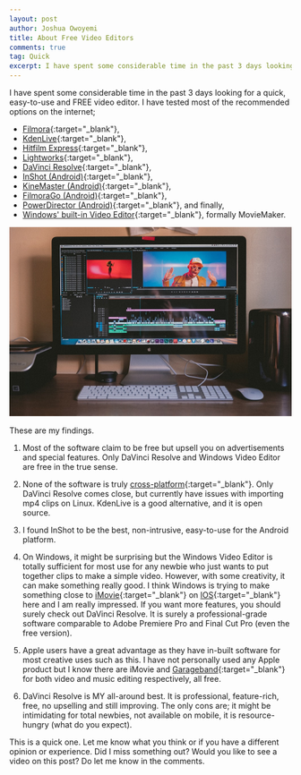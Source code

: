 ```yaml
---
layout: post
author: Joshua Owoyemi
title: About Free Video Editors
comments: true
tag: Quick
excerpt: I have spent some considerable time in the past 3 days looking for a quick, easy-to-use and FREE video editor. I have tested most of the recommended options on the internet. These are my findings.
---
```


I have spent some considerable time in the past 3 days looking for a quick, easy-to-use and FREE video editor. I have tested most of the recommended options on the internet;

- [Filmora](https://filmora.wondershare.com/){:target="_blank"},
- [KdenLive](https://kdenlive.org/en/){:target="_blank"},
- [Hitfilm Express](https://fxhome.com/hitfilm-express){:target="_blank"},
- [Lightworks](https://www.lwks.com/){:target="_blank"},
- [DaVinci Resolve](https://www.blackmagicdesign.com/products/davinciresolve/){:target="_blank"},
- [InShot (Android)](https://play.google.com/store/apps/details?id=com.camerasideas.instashot&hl=en){:target="_blank"},
- [KineMaster (Android)](https://play.google.com/store/apps/details?id=com.nexstreaming.app.kinemasterfree&hl=en){:target="_blank"},
- [FilmoraGo (Android)](https://play.google.com/store/apps/details?id=com.wondershare.filmorago&hl=en){:target="_blank"},
- [PowerDirector (Android)](https://play.google.com/store/apps/details?id=com.cyberlink.powerdirector.DRA140225_01&hl=en){:target="_blank"}, and finally,
- [Windows' built-in Video Editor](https://www.microsoft.com/en-us/windows/photo-movie-editor){:target="_blank"}, formally MovieMaker.

![banner](/media/video_editor_banner.jpeg)

These are my findings.

1. Most of the software claim to be free but upsell you on advertisements and special features. Only DaVinci Resolve and Windows Video Editor are free in the true sense.

2. None of the software is truly [cross-platform](https://www.techopedia.com/definition/17056/cross-platform){:target="_blank"}. Only DaVinci Resolve comes close, but currently have issues with importing mp4 clips on Linux. KdenLive is a good alternative, and it is open source.

3. I found InShot to be the best, non-intrusive, easy-to-use for the Android platform.

4. On Windows, it might be surprising but the Windows Video Editor is totally sufficient for most use for any newbie who just wants to put together clips to make a simple video. However, with some creativity, it can make something really good. I think Windows is trying to make something close to [iMovie](https://www.apple.com/imovie/){:target="_blank"} on [IOS](https://www.apple.com/ios/ios-13/){:target="_blank"} here and I am really impressed. If you want more features, you should surely check out DaVinci Resolve. It is surely a professional-grade software comparable to Adobe Premiere Pro and Final Cut Pro (even the free version).

5. Apple users have a great advantage as they have in-built software for most creative uses such as this. I have not personally used any Apple product but I know there are iMovie and [Garageband](https://www.apple.com/mac/garageband/){:target="_blank"} for both video and music editing respectively, all free.

6. DaVinci Resolve is MY all-around best. It is professional, feature-rich, free, no upselling and still improving. The only cons are; it might be intimidating for total newbies, not available on mobile, it is resource-hungry (what do you expect).

This is a quick one. Let me know what you think or if you have a different opinion or experience. Did I miss something out? Would you like to see a video on this post? Do let me know in the comments.



<!-- 6. On Windows, it might be surprising but the Windows Video Editor is totally sufficient for most use for any newbie who just wants to put together clips to make a simple video. However, with some creativity, it can make something really good. I think Windows is trying to make something close to iMovie on IOS here and I am really impressed. If you want more features, you should surely check out DaVinci Resolve. It is surely a professional-grade software comparable to Adobe Premiere Pro and Final Cut Pro (even the free version). -->